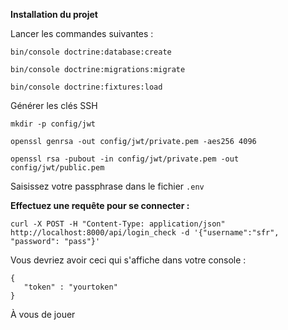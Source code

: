 **Installation du projet**

Lancer les commandes suivantes : 

```bin/console doctrine:database:create```

```bin/console doctrine:migrations:migrate```

```bin/console doctrine:fixtures:load```

Générer les clés SSH

```mkdir -p config/jwt```

```openssl genrsa -out config/jwt/private.pem -aes256 4096```

```openssl rsa -pubout -in config/jwt/private.pem -out config/jwt/public.pem```

Saisissez votre passphrase dans le fichier ```.env```

**Effectuez une requête pour se connecter :**

```curl -X POST -H "Content-Type: application/json" http://localhost:8000/api/login_check -d '{"username":"sfr", "password": "pass"}'```

Vous devriez avoir ceci qui s'affiche dans votre console : 

```
{
   "token" : "yourtoken"
}
```

À vous de jouer
